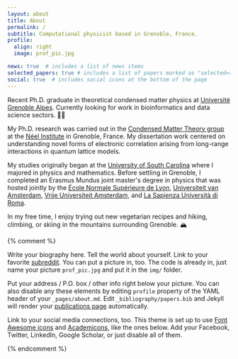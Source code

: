 ```yaml
---
layout: about
title: About
permalink: /
subtitle: Computational physicist based in Grenoble, France.
profile:
  align: right
  image: prof_pic.jpg

news: true  # includes a list of news items
selected_papers: true # includes a list of papers marked as "selected={true}"
social: true  # includes social icons at the bottom of the page
---
```


Recent Ph.D. graduate in theoretical condensed matter physics at [Université Grenoble Alpes](https://www.univ-grenoble-alpes.fr/). Currently looking for work in bioinformatics and data science sectors. :woman_technologist:

My Ph.D. research was carried out in the [Condensed Matter Theory group](https://neel.cnrs.fr/equipes-poles-et-services/theorie-de-la-matiere-condensee-tmc) at the [Néel Institute](https://neel.cnrs.fr/) in Grenoble, France. My dissertation work centered on understanding novel forms of electronic correlation arising from long-range interactions in quantum lattice models. 

My studies originally began at the [University of South Carolina](https://sc.edu/) where I majored in physics and mathematics. Before settling in Grenoble, I completed an Erasmus Mundus joint master's degree in physics that was hosted jointly by the [École Normale Supérieure de Lyon](http://www.ens-lyon.fr/), [Universiteit van Amsterdam](https://www.uva.nl/), [Vrije Universiteit Amsterdam](https://vu.nl/en), and [La Sapienza Università di Roma](https://www.uniroma1.it/it/pagina-strutturale/home). 

In my free time, I enjoy trying out new vegetarian recipes and hiking, climbing, or skiing in the mountains surrounding Grenoble. :mountain_snow:

{% comment %}

Write your biography here. Tell the world about yourself. Link to your favorite [subreddit](http://reddit.com). You can put a picture in, too. The code is already in, just name your picture `prof_pic.jpg` and put it in the `img/` folder.

Put your address / P.O. box / other info right below your picture. You can also disable any these elements by editing `profile` property of the YAML header of your `_pages/about.md`. Edit `_bibliography/papers.bib` and Jekyll will render your [publications page](/al-folio/publications/) automatically.

Link to your social media connections, too. This theme is set up to use [Font Awesome icons](http://fortawesome.github.io/Font-Awesome/) and [Academicons](https://jpswalsh.github.io/academicons/), like the ones below. Add your Facebook, Twitter, LinkedIn, Google Scholar, or just disable all of them.

{% endcomment %}
